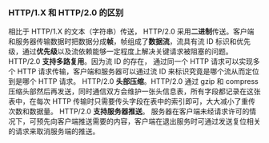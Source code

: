 ### HTTP/1.X 和 HTTP/2.0 的区别

相比于 HTTP/1.X 的文本（字符串）传送， HTTP/2.0 采用**二进制**传送。客户端和服务器传输数据时把数据分成**帧**，帧组成了**数据流**，流具有流 ID 标识和优先级，通过**优先级**以及流依赖能够一定程度上解决关键请求被阻塞的问题。
HTTP/2.0 **支持多路复用**。因为流 ID 的存在， 通过同一个 HTTP 请求可以实现多个 HTTP 请求传输，客户端和服务器可以通过流 ID 来标识究竟是哪个流从而定位到是哪个 HTTP 请求。
HTTP/2.0 **头部压缩**。HTTP/2.0 通过 gzip 和 compress 压缩头部然后再发送，同时通信双方会维护一张头信息表，所有字段都记录在这张表中，在每次 HTTP 传输时只需要传头字段在表中的索引即可，大大减小了重传次数和数据量。
HTTP/2.0 **支持服务器推送**。 服务器在客户端未经请求许可的情况下，可预先向客户端推送需要的内容，客户端在退出服务时可通过发送复位相关的请求来取消服务端的推送。

